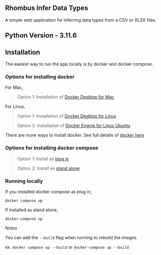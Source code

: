 ## Rhombus Infer Data Types

A simple web application for inferring data types from a CSV or XLSX files.

## Python Version - 3.11.6

## Installation

The easiest way to run the app locally is by docker and docker compose.

### Options for installing docker

For Mac,

> Option 1: Installation of [Docker Desktop for Mac](https://docs.docker.com/desktop/install/mac-install/)

For Linux,

> Option 1: Installation of [Docker Desktop for Linux](https://docs.docker.com/desktop/install/linux-install/)

> Option 2: Installation of [Docker Engine for Linux Ubuntu](https://docs.docker.com/engine/install/ubuntu/)

There are more ways to install docker. See full details of [docker here](https://docs.docker.com/manuals/)

### Options for installing docker compose

> Option 1: Install as [plug in](https://docs.docker.com/compose/install/linux/)

> Option 2: Install as [stand alone](https://docs.docker.com/compose/install/standalone/)

### Running locally

If you installed docker compose as plug in,

```
docker compose up
```

If installed as stand alone,

```
docker-compose up
```

_Notes_

You can add the `--build` flag when running to rebuild the images.

ex. `docker compose up --build` or `docker-compose up --build`
